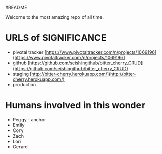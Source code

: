 #README

Welcome to the most amazing repo of all time.

# URLS of SIGNIFICANCE

* pivotal tracker [https://www.pivotaltracker.com/n/projects/1069196](https://www.pivotaltracker.com/n/projects/1069196)
* github [https://github.com/seishingithub/bitter_cherry_CRUD](https://github.com/seishingithub/bitter_cherry_CRUD)
* staging [http://bitter-cherry.herokuapp.com/](http://bitter-cherry.herokuapp.com/)
* production []()

# Humans involved in this wonder

* Peggy - anchor
* Emily
* Cory
* Zach
* Lori
* Gerard
